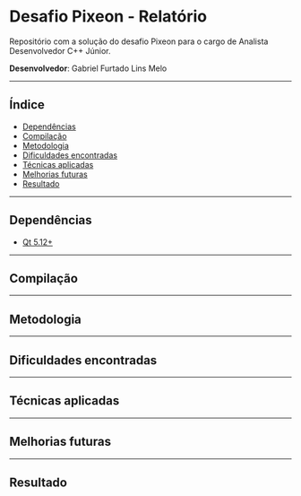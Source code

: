 <h1>Desafio Pixeon - Relatório</h1>

Repositório com a solução do desafio Pixeon para o cargo de Analista Desenvolvedor C++ Júnior.

**Desenvolvedor**: Gabriel Furtado Lins Melo

---

<h2>Índice</h2>

- [Dependências](#dependências)
- [Compilação](#compilação)
- [Metodologia](#metodologia)
- [Dificuldades encontradas](#dificuldades-encontradas)
- [Técnicas aplicadas](#técnicas-aplicadas)
- [Melhorias futuras](#melhorias-futuras)
- [Resultado](#resultado)

---

## Dependências

- [Qt 5.12+](https://doc.qt.io/archives/qt-5.12/linux.html)

---

## Compilação

---

## Metodologia

---

## Dificuldades encontradas

---

## Técnicas aplicadas

---

## Melhorias futuras

---

## Resultado
